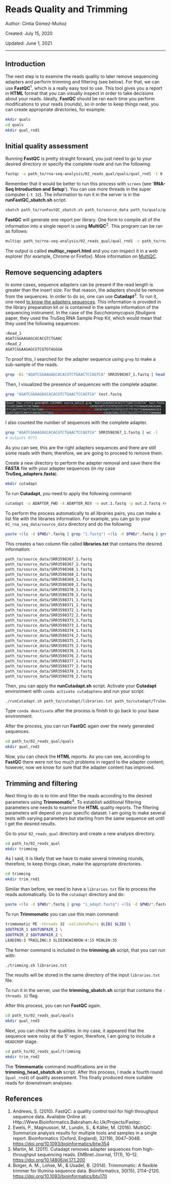 # Reads Quality and Trimming

Author: Cintia Gómez-Muñoz

Created: July 15, 2020

Updated: June 1, 2021

---

## Introduction

The next step is to examine the reads quality to later remove sequencing adapters and perform trimming and filtering (see below). For that, we can use **FastQC**<sup>1</sup>, which is a really easy tool to use. This tool gives you a report in **HTML** format that you can visually inspect in order to take decisions about your reads. Ideally, **FastQC** should be ran each time you perform modifications to your reads (rounds), so in order to keep things neat, you can create appropriate directories, for example:

```bash
mkdir quals
cd quals
mkdir qual_rnd1
```

## Initial quality assessment

Running **FastQC** is pretty straight forward, you just need to go to your desired directory or specify the complete route and run the following:

```bash
fastqc -o path_to/rna-seq-analysis/02_reads_qual/quals/qual_rnd1 -t 8 --noextract path_to/rna-seq-analysis/01_rna_seq_data/source_data/*.fastq
```

Remember that it would be better to run this process with `screen` (see '**RNA-Seq Introduction and Setup**'). You can use more threads in the super computer (`-t 32`). The information to run it in the server is in the **runFastQC_sbatch.sh** script.

```bash
sbatch path_to/runFastQC_sbatch.sh path_to/source_data path_to/quals/qual_rnd1
```

**FastQC** will generate one report per library. One form to compile all of the information into a single report is using **MultiQC**<sup>2</sup>. This program can be ran as follows:

```bash
multiqc path_to/rna-seq-analysis/02_reads_qual/qual_rnd1 -o path_to/rna-seq-analysis/02_reads_qual/qual_rnd1
```

The output is called **multiqc_report.html** and you can inspect it in a web explorer (for example, Chrome or Firefox). More information on [MultiQC](https://multiqc.info/).

## Remove sequencing adapters

In some cases, sequence adapters can be present if the read length is greater than the insert size. For that reason, the adapters should be remove from the sequences. In order to do so, one can use **Cutadapt**<sup>3</sup>. To run it, one need [to know the adapters sequences](https://support.illumina.com/bulletins/2016/12/what-sequences-do-i-use-for-adapter-trimming.html). This information is provided in the library preparation kit or is contained in the sample information of the sequencing instrument. In the case of the _Saccharomycopsis fibuligera_ paper, they used the TruSeq RNA Sample Prep Kit, which would mean that they used the following sequences:

```bash
>Read_1
AGATCGGAAGAGCACACGTCTGAAC
>Read_2
AGATCGGAAGAGCGTCGTGTAGGGA
```

To proof this, I searched for the adapter sequence using `grep` to make a sub-sample of the reads.

```bash
grep -B1 "AGATCGGAAGAGCACACGTCTGAACTCCAGTCA" SRR3598367_1.fastq | head > test.fastq
```

Then, I visualized the presence of sequences with the complete adapter.

```bash
grep "AGATCGGAAGAGCACACGTCTGAACTCCAGTCA" test.fastq
```

![image](images/grep_adapter.png)

I also counted the number of sequences with the complete adapter.

```bash
grep "AGATCGGAAGAGCACACGTCTGAACTCCAGTCA" SRR3598367_1.fastq | wc -l
# outputs 9771
```

As you can see, this are the right adapters sequences and there are still some reads with them; therefore, we are going to proceed to remove them.

Create a new directory to perform the adapter removal and save there the **FASTA** file with your adapter sequences (in my case **TruSeq_adapters.fasta**).

```bash
mkdir cutadapt
```

To run **Cutadapt**, you need to apply the following command:

```bash
cutadapt -a ADAPTER_FWD -A ADAPTER_REV -o out.1.fastq -p out.2.fastq reads.1.fastq reads.2.fastq
```

To perform the process automatically to all libraries pairs, you can make a list file with the libraries information. For example, you can go to your `01_rna_seq_data/source_data` directory and do the following:

```bash
paste <(ls -d $PWD/*.fastq | grep "1.fastq") <(ls -d $PWD/*.fastq | grep "2.fastq") > path_to/cutadapt/libraries.txt
```

This creates a two column file called **libraries.txt** that contains the desired information:

```none
path_to/source_data/SRR3598367_1.fastq  path_to/source_data/SRR3598367_2.fastq
path_to/source_data/SRR3598368_1.fastq  path_to/source_data/SRR3598368_2.fastq
path_to/source_data/SRR3598369_1.fastq  path_to/source_data/SRR3598369_2.fastq
path_to/source_data/SRR3598370_1.fastq  path_to/source_data/SRR3598370_2.fastq
path_to/source_data/SRR3598371_1.fastq  path_to/source_data/SRR3598371_2.fastq
path_to/source_data/SRR3598372_1.fastq  path_to/source_data/SRR3598372_2.fastq
path_to/source_data/SRR3598373_1.fastq  path_to/source_data/SRR3598373_2.fastq
path_to/source_data/SRR3598374_1.fastq  path_to/source_data/SRR3598374_2.fastq
path_to/source_data/SRR3598375_1.fastq  path_to/source_data/SRR3598375_2.fastq
path_to/source_data/SRR3598376_1.fastq  path_to/source_data/SRR3598376_2.fastq
path_to/source_data/SRR3598377_1.fastq  path_to/source_data/SRR3598377_2.fastq
path_to/source_data/SRR3598378_1.fastq  path_to/source_data/SRR3598378_2.fastq
```

Then, you can apply the **runCutadapt.sh** script. Activate your **Cutadapt** environment with `conda activate cutadaptenv` and run your script:

```bash
./runCutadapt.sh path_to/cutadapt/libraries.txt path_to/cutadapt/TruSeq_adapters.fasta
```

Type `conda deactivate` after the process is finish to go back to your base environment.

After the process, you can run **FastQC** again over the newly generated sequences.

```bash
cd path_to/02_reads_qual/quals
mkdir qual_rnd2
```

Now, you can check the **HTML** reports. As you can see, according to **FastQC** there were not too much problems in regard to the adapter content; however, now we know for sure that the adapter content has improved.

## Trimming and filtering

Next thing to do is to trim and filter the reads according to the desired parameters using **Trimmomatic**<sup>4</sup>. To establish additional filtering parameters one needs to examine the **HTML** quality reports. The filtering parameters will depend on your specific dataset. I am going to make several tests with varying parameters but starting from the same sequence set until I get the desired results.

Go to your `02_reads_qual` directory and create a new analysis directory.

```bash
cd path_to/02_reads_qual
mkdir trimming
```

As I said, it is likely that we have to make several trimming rounds, therefore, to keep things clean, make the appropriate directories.

```bash
cd trimming
mkdir trim_rnd1
```

Similar than before, we need to have a `libraries.txt` file to process the reads automatically. Go to the `cutadapt` directory and do:

```bash
paste <(ls -d $PWD/*.fastq | grep "1_adapt.fastq") <(ls -d $PWD/*.fastq | grep "2_adapt.fastq") > path_to/trimming/libraries.txt
```

To run **Trimmomatic** you can use this main command:

```bash
trimmomatic PE -threads 32 -validatePairs $LIB1 $LIB2 \
$OUTPAIR_1 $OUTUNPAIR_1 \
$OUTPAIR_2 $OUTUNPAIR_2 \
LEADING:3 TRAILING:3 SLIDINGWINDOW:4:15 MINLEN:35
```

The former command is included in the **trimming.sh** script, that you can run with:

```bash
./trimming.sh libraries.txt
```

The results will be stored in the same directory of the input `libraries.txt` file.

To run it in the server, use the **trimming_sbatch.sh** script that contains the `-threads 32` flag.

After this process, you can run **FastQC** again.

```bash
cd path_to/02_reads_qual/quals
mkdir qual_rnd3
```

Next, you can check the qualities. In my case, it appeared that the sequence were noisy at the 5' region, therefore, I am going to include a `HEADCROP` stage.

```bash
cd path_to/02_reads_qual/trimming
mkdir trim_rnd2
```

The **Trimmomatic** command modifications are in the **trimming_head_sbatch.sh** script. After this process, I made a fourth round (`qual_rnd4`) of quality assessment. This finally produced more suitable reads for downstream analyses.

## References

1. Andrews, S. (2010). FastQC: a quality control tool for high throughput sequence data. Available Online at: Http://Www.Bioinformatics.Babraham.Ac.Uk/Projects/Fastqc.
2. Ewels, P., Magnusson, M., Lundin, S., & Käller, M. (2016). MultiQC: Summarize analysis results for multiple tools and samples in a single report. Bioinformatics (Oxford, England), 32(19), 3047–3048. https://doi.org/10.1093/bioinformatics/btw354
3. Martin, M. (2011). Cutadapt removes adapter sequences from high-throughput sequencing reads. EMBnet.Journal, 17(1), 10–12. https://doi.org/10.14806/ej.17.1.200
4. Bolger, A. M., Lohse, M., & Usadel, B. (2014). Trimmomatic: A flexible trimmer for Illumina sequence data. Bioinformatics, 30(15), 2114–2120. https://doi.org/10.1093/bioinformatics/btu170
